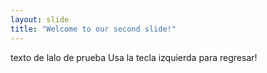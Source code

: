 ```yaml
---
layout: slide
title: "Welcome to our second slide!"
---
```

texto de lalo de prueba
Usa la tecla izquierda para regresar!
